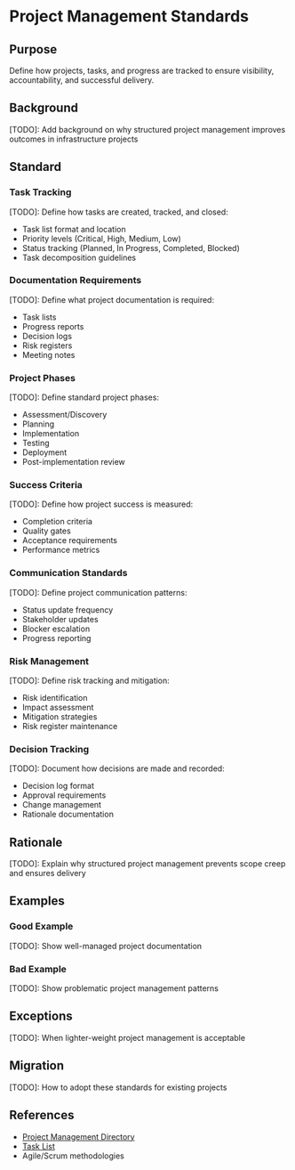 # Project Management Standards

## Purpose
Define how projects, tasks, and progress are tracked to ensure visibility, accountability, and successful delivery.

## Background
[TODO]: Add background on why structured project management improves outcomes in infrastructure projects

## Standard

### Task Tracking
[TODO]: Define how tasks are created, tracked, and closed:
- Task list format and location
- Priority levels (Critical, High, Medium, Low)
- Status tracking (Planned, In Progress, Completed, Blocked)
- Task decomposition guidelines

### Documentation Requirements
[TODO]: Define what project documentation is required:
- Task lists
- Progress reports
- Decision logs
- Risk registers
- Meeting notes

### Project Phases
[TODO]: Define standard project phases:
- Assessment/Discovery
- Planning
- Implementation
- Testing
- Deployment
- Post-implementation review

### Success Criteria
[TODO]: Define how project success is measured:
- Completion criteria
- Quality gates
- Acceptance requirements
- Performance metrics

### Communication Standards
[TODO]: Define project communication patterns:
- Status update frequency
- Stakeholder updates
- Blocker escalation
- Progress reporting

### Risk Management
[TODO]: Define risk tracking and mitigation:
- Risk identification
- Impact assessment
- Mitigation strategies
- Risk register maintenance

### Decision Tracking
[TODO]: Document how decisions are made and recorded:
- Decision log format
- Approval requirements
- Change management
- Rationale documentation

## Rationale
[TODO]: Explain why structured project management prevents scope creep and ensures delivery

## Examples

### Good Example
[TODO]: Show well-managed project documentation

### Bad Example
[TODO]: Show problematic project management patterns

## Exceptions
[TODO]: When lighter-weight project management is acceptable

## Migration
[TODO]: How to adopt these standards for existing projects

## References
- [Project Management Directory](../project-management/)
- [Task List](../project-management/task-list.md)
- Agile/Scrum methodologies